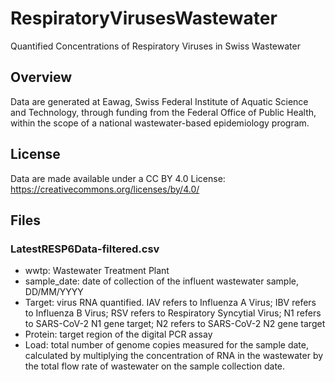 # RespiratoryVirusesWastewater
Quantified Concentrations of Respiratory Viruses in Swiss Wastewater

## Overview
Data are generated at Eawag, Swiss Federal Institute of Aquatic Science and Technology, through funding from the Federal Office of Public Health, within the scope of a national wastewater-based epidemiology program.

## License
Data are made available under a CC BY 4.0 License: https://creativecommons.org/licenses/by/4.0/

## Files
### LatestRESP6Data-filtered.csv

- wwtp: Wastewater Treatment Plant
- sample_date: date of collection of the influent wastewater sample, DD/MM/YYYY
- Target: virus RNA quantified.  IAV refers to Influenza A Virus; IBV refers to Influenza B Virus; RSV refers to Respiratory Syncytial Virus; N1 refers to SARS-CoV-2 N1 gene target; N2 refers to SARS-CoV-2 N2 gene target
- Protein: target region of the digital PCR assay
- Load: total number of genome copies measured for the sample date, calculated by multiplying the concentration of RNA in the wastewater by the total flow rate of wastewater on the sample collection date.


